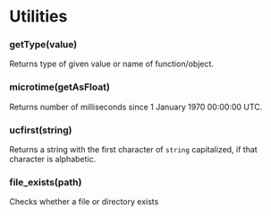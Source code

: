 # Utilities
### getType(value)
Returns type of given value or name of function/object.
### microtime(getAsFloat)
Returns number of milliseconds since 1 January 1970 00:00:00 UTC.
### ucfirst(string)
Returns a string with the first character of ```string``` capitalized, if that character is alphabetic.
### file_exists(path)
Checks whether a file or directory exists